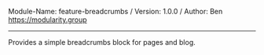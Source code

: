 Module-Name: feature-breadcrumbs / Version: 1.0.0 / Author: Ben https://modularity.group

---

Provides a simple breadcrumbs block for pages and blog.
